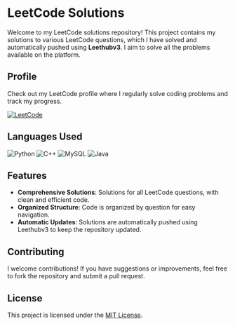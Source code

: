 # LeetCode Solutions

Welcome to my LeetCode solutions repository! This project contains my solutions to various LeetCode questions, which I have solved and automatically pushed using **Leethubv3**. I aim to solve all the problems available on the platform.

## Profile
Check out my LeetCode profile where I regularly solve coding problems and track my progress.

[![LeetCode](https://img.shields.io/badge/LeetCode-Profile-orange?style=for-the-badge&logo=leetcode)](https://leetcode.com/u/harshakalluri14/)

## Languages Used

![Python](https://img.shields.io/badge/python-3670A0?style=for-the-badge&logo=python&logoColor=ffdd54)
![C++](https://img.shields.io/badge/c++-%2300599C.svg?style=for-the-badge&logo=c%2B%2B&logoColor=white)
![MySQL](https://img.shields.io/badge/mysql-4479A1.svg?style=for-the-badge&logo=mysql&logoColor=white)
![Java](https://img.shields.io/badge/java-%23ED8B00.svg?style=for-the-badge&logo=openjdk&logoColor=white)

## Features

- **Comprehensive Solutions**: Solutions for all LeetCode questions, with clean and efficient code.
- **Organized Structure**: Code is organized by question for easy navigation.
- **Automatic Updates**: Solutions are automatically pushed using Leethubv3 to keep the repository updated.

## Contributing

I welcome contributions! If you have suggestions or improvements, feel free to fork the repository and submit a pull request.

## License

This project is licensed under the [MIT License](https://github.com/harshakalluri1403/Code-Rituals-By-LeetCode/blob/d896884924549d6597a2027124c65fd07d4b55d6/LICENSE).
